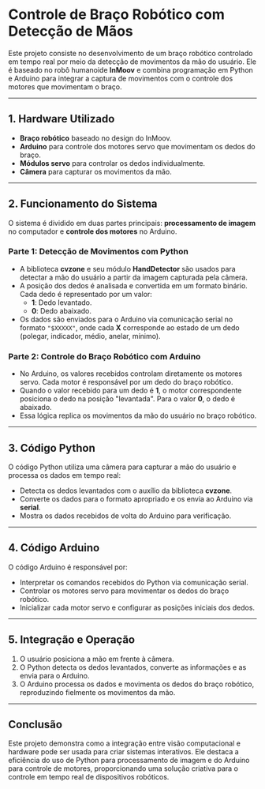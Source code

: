 # Controle de Braço Robótico com Detecção de Mãos

Este projeto consiste no desenvolvimento de um braço robótico controlado em tempo real por meio da detecção de movimentos da mão do usuário. Ele é baseado no robô humanoide **InMoov** e combina programação em Python e Arduino para integrar a captura de movimentos com o controle dos motores que movimentam o braço.

---

## 1. Hardware Utilizado
- **Braço robótico** baseado no design do InMoov.
- **Arduino** para controle dos motores servo que movimentam os dedos do braço.
- **Módulos servo** para controlar os dedos individualmente.
- **Câmera** para capturar os movimentos da mão.

---

## 2. Funcionamento do Sistema
O sistema é dividido em duas partes principais: **processamento de imagem** no computador e **controle dos motores** no Arduino.

### **Parte 1: Detecção de Movimentos com Python**
- A biblioteca **cvzone** e seu módulo **HandDetector** são usados para detectar a mão do usuário a partir da imagem capturada pela câmera.
- A posição dos dedos é analisada e convertida em um formato binário. Cada dedo é representado por um valor:  
  - **1**: Dedo levantado.  
  - **0**: Dedo abaixado.  
- Os dados são enviados para o Arduino via comunicação serial no formato `"$XXXXX"`, onde cada **X** corresponde ao estado de um dedo (polegar, indicador, médio, anelar, mínimo).

### **Parte 2: Controle do Braço Robótico com Arduino**
- No Arduino, os valores recebidos controlam diretamente os motores servo. Cada motor é responsável por um dedo do braço robótico.
- Quando o valor recebido para um dedo é **1**, o motor correspondente posiciona o dedo na posição "levantada". Para o valor **0**, o dedo é abaixado.
- Essa lógica replica os movimentos da mão do usuário no braço robótico.

---

## 3. Código Python
O código Python utiliza uma câmera para capturar a mão do usuário e processa os dados em tempo real:
- Detecta os dedos levantados com o auxílio da biblioteca **cvzone**.
- Converte os dados para o formato apropriado e os envia ao Arduino via **serial**.
- Mostra os dados recebidos de volta do Arduino para verificação.

---

## 4. Código Arduino
O código Arduino é responsável por:
- Interpretar os comandos recebidos do Python via comunicação serial.
- Controlar os motores servo para movimentar os dedos do braço robótico.
- Inicializar cada motor servo e configurar as posições iniciais dos dedos.

---

## 5. Integração e Operação
1. O usuário posiciona a mão em frente à câmera.
2. O Python detecta os dedos levantados, converte as informações e as envia para o Arduino.
3. O Arduino processa os dados e movimenta os dedos do braço robótico, reproduzindo fielmente os movimentos da mão.

---

## Conclusão
Este projeto demonstra como a integração entre visão computacional e hardware pode ser usada para criar sistemas interativos. Ele destaca a eficiência do uso de Python para processamento de imagem e do Arduino para controle de motores, proporcionando uma solução criativa para o controle em tempo real de dispositivos robóticos.
